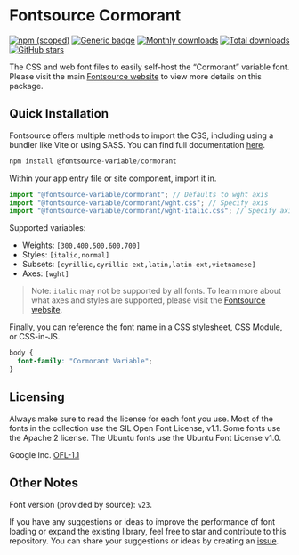 # Fontsource Cormorant

[![npm (scoped)](https://img.shields.io/npm/v/@fontsource-variable/cormorant?color=brightgreen)](https://www.npmjs.com/package/@fontsource-variable/cormorant) [![Generic badge](https://img.shields.io/badge/fontsource-passing-brightgreen)](https://github.com/fontsource/fontsource) [![Monthly downloads](https://badgen.net/npm/dm/@fontsource-variable/cormorant)](https://github.com/fontsource/fontsource) [![Total downloads](https://badgen.net/npm/dt/@fontsource-variable/cormorant)](https://github.com/fontsource/fontsource) [![GitHub stars](https://img.shields.io/github/stars/fontsource/fontsource.svg?style=social&label=Star)](https://github.com/fontsource/fontsource/stargazers)

The CSS and web font files to easily self-host the “Cormorant” variable font. Please visit the main [Fontsource website](https://fontsource.org/fonts/cormorant) to view more details on this package.

## Quick Installation

Fontsource offers multiple methods to import the CSS, including using a bundler like Vite or using SASS. You can find full documentation [here](https://fontsource.org/docs/getting-started/introduction).

```javascript
npm install @fontsource-variable/cormorant
```

Within your app entry file or site component, import it in.

```javascript
import "@fontsource-variable/cormorant"; // Defaults to wght axis
import "@fontsource-variable/cormorant/wght.css"; // Specify axis
import "@fontsource-variable/cormorant/wght-italic.css"; // Specify axis and style
```

Supported variables:
- Weights: `[300,400,500,600,700]`
- Styles: `[italic,normal]`
- Subsets: `[cyrillic,cyrillic-ext,latin,latin-ext,vietnamese]`
- Axes: `[wght]`

> Note: `italic` may not be supported by all fonts. To learn more about what axes and styles are supported, please visit the [Fontsource website](https://fontsource.org/fonts/cormorant).

Finally, you can reference the font name in a CSS stylesheet, CSS Module, or CSS-in-JS.

```css
body {
  font-family: "Cormorant Variable";
}
```

## Licensing
Always make sure to read the license for each font you use. Most of the fonts in the collection use the SIL Open Font License, v1.1. Some fonts use the Apache 2 license. The Ubuntu fonts use the Ubuntu Font License v1.0.

Google Inc.
[OFL-1.1](http://scripts.sil.org/OFL)

## Other Notes
Font version (provided by source): `v23`.

If you have any suggestions or ideas to improve the performance of font loading or expand the existing library, feel free to star and contribute to this repository. You can share your suggestions or ideas by creating an [issue](https://github.com/fontsource/fontsource/issues).